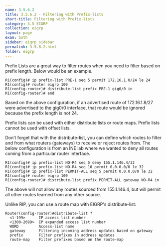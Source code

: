 ```yaml
---
name: 3.5.6.2
title: 3.5.6.2 - Filtering with Prefix-lists
short-title: Filtering with Prefix-lists
category: 3.5 EIGRP
collection: eigrp
layout: page
exam: both
sidebar: eigrp_sidebar
permalink: 3.5.6.2.html
folder: eigrp
---
```

Prefix Lists are a great way to filter routes when you need to filter based on prefix length. Below would be an example.
```
R1(config)# ip prefix-list PRE-1 seq 5 permit 172.16.1.0/24 le 24
R1(config)# router eigrp 100
R1(config-router)# distribute-list prefix PRE-1 gig0/0 in
R1(config-router)# end
```
Based on the above configuration, if an advertised route of 172.16.1.8/27 were advertised to the gig0/0 interface, that route would be ignored because the prefix length is not 24.

Prefix lists can be used with either distribute lists or route maps. Prefix lists cannot be used with offset lists.

Don’t forget that with the distribute-list, you can define which routes to filter and from what routers (gateways) to receive or reject routes from. The below configuration is from an INE lab where we wanted to deny all routes coming from a particular router interface.
```
R1(config)# ip prefix-list NO-R4 seq 5 deny 155.1.146.4/32
R1(config)# ip prefix-list NO-R4 seq 10 permit 0.0.0.0/0 le 32
R1(config)# ip prefix-list PERMIT-ALL seq 5 permit 0.0.0.0/0 le 32
R1(config)# router eigrp 100
R1(config-router)# distribute-list prefix PERMIT-ALL gateway NO-R4 in
```
The above will not allow any routes sourced from 155.1.146.4, but will permit all other routes learned from any other source.

Unlike RIP, you can use a route map with EIGRP's distribute-list:
```
Router(config-router)#distribute-list ?
  <1-199>      IP access list number
  <1300-2699>  IP expanded access list number
  WORD         Access-list name
  gateway      Filtering incoming address updates based on gateway
  prefix       Filter prefixes in address updates
  route-map    Filter prefixes based on the route-map
```
